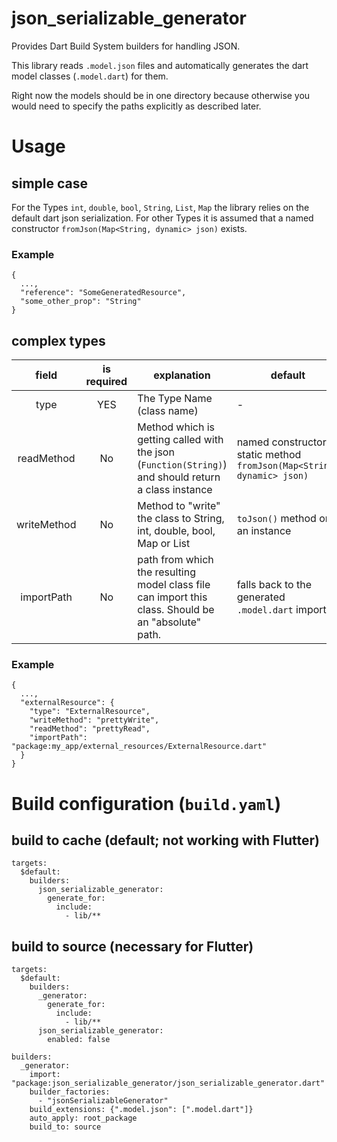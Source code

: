 # json_serializable_generator

Provides Dart Build System builders for handling JSON.

This library reads `.model.json` files and automatically generates the dart model classes (`.model.dart`) for them.

Right now the models should be in one directory because otherwise you would need to specify the paths explicitly as described later.

# Usage
## simple case
For the Types `int`, `double`, `bool`, `String`, `List`, `Map` the library relies on the default dart json serialization.
For other Types it is assumed that a named constructor `fromJson(Map<String, dynamic> json)` exists.

### Example
```
{
  ...,
  "reference": "SomeGeneratedResource",
  "some_other_prop": "String"
}
```

## complex types

| field       | is required | explanation                                                                                          | default                                                          |
|:-----------:|:-----------:|------------------------------------------------------------------------------------------------------|------------------------------------------------------------------|
| type        |  YES        | The Type Name (class name)                                                                           | -                                                                |
| readMethod  |   No        | Method which is getting called with the json (`Function(String)`) and should return a class instance | named constructor or static method `fromJson(Map<String, dynamic> json)` |
| writeMethod |   No        | Method to "write" the class to String, int, double, bool, Map or List                                | `toJson()` method on an instance                |
| importPath  |   No        | path from which the resulting model class file can import this class. Should be an "absolute" path.  | falls back to the generated `.model.dart` import                 |

### Example
```
{
  ...,
  "externalResource": {
    "type": "ExternalResource",
    "writeMethod": "prettyWrite",
    "readMethod": "prettyRead",
    "importPath": "package:my_app/external_resources/ExternalResource.dart"
  }
}
```

# Build configuration (`build.yaml`)

## build to cache (default; not working with Flutter)

```
targets:
  $default:
    builders:
      json_serializable_generator:
        generate_for:
          include:
            - lib/**
```

## build to source (necessary for Flutter)

```
targets:
  $default:
    builders:
      _generator:
        generate_for:
          include:
            - lib/**
      json_serializable_generator:
        enabled: false

builders:
  _generator:
    import: "package:json_serializable_generator/json_serializable_generator.dart"
    builder_factories:
      - "jsonSerializableGenerator"
    build_extensions: {".model.json": [".model.dart"]}
    auto_apply: root_package
    build_to: source
```
